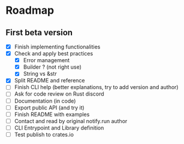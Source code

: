 # Roadmap

## First beta version

- [X] Finish implementing functionalities
- [X] Check and apply best practices
  - [X] Error management
  - [X] Builder ? (not right use)
  - [X] String vs &str
- [X] Split README and reference
- [ ] Finish CLI help (better explanations, try to add version and author)
- [ ] Ask for code review on Rust discord
- [ ] Documentation (in code)
- [ ] Export public API (and try it)
- [ ] Finish README with examples
- [ ] Contact and read by original notify.run author
- [ ] CLI Entrypoint and Library definition
- [ ] Test publish to crates.io
